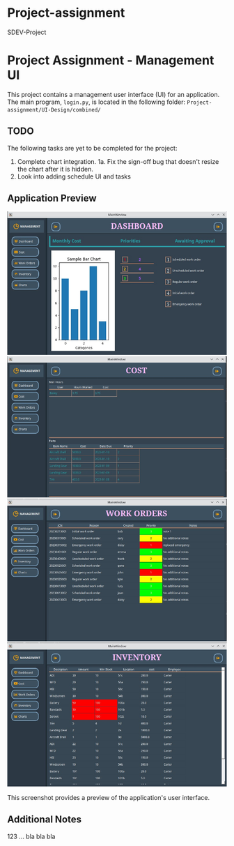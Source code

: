 # Project-assignment
SDEV-Project
# Project Assignment - Management UI

This project contains a management user interface (UI) for an application. The main program, `login.py`, is located in the following folder:
`Project-assignment/UI-Design/combined/`


## TODO

The following tasks are yet to be completed for the project:

1. Complete chart integration.
  1a. Fix the sign-off bug that doesn't resize the chart after it is hidden.
2. Look into adding schedule UI and tasks
   

## Application Preview

![Application Preview](images/application-dashboard.jpg)
![Application Preview](images/application-cost.jpg)
![Application Preview](images/application-workOrders.jpg)
![Application Preview](images/application-inventory.jpg)

This screenshot provides a preview of the application's user interface.

## Additional Notes

123 ... bla bla bla

